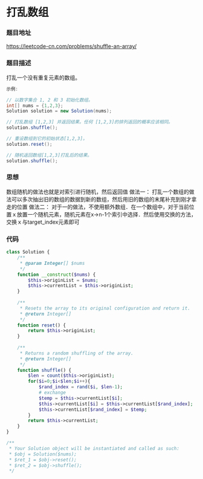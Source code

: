 # 打乱数组

### 题目地址
https://leetcode-cn.com/problems/shuffle-an-array/

### 题目描述
打乱一个没有重复元素的数组。

```java
示例:

// 以数字集合 1, 2 和 3 初始化数组。
int[] nums = {1,2,3};
Solution solution = new Solution(nums);

// 打乱数组 [1,2,3] 并返回结果。任何 [1,2,3]的排列返回的概率应该相同。
solution.shuffle();

// 重设数组到它的初始状态[1,2,3]。
solution.reset();

// 随机返回数组[1,2,3]打乱后的结果。
solution.shuffle();

```
### 思想
数组随机的做法也就是对索引进行随机，然后返回值
做法一：
打乱一个数组的做法可以多次抽出旧的数组的数据到新的数组，然后用旧的数组的末尾补充到刚才拿走的位置
做法二：
对于一的做法，不使用额外数组．在一个数组中，对于当前位置ｘ放置一个随机元素，随机元素在x->n-1个索引中选择．然后使用交换的方法，　交换ｘ与target_index元素即可

### 代码
```php
class Solution {
    /**
     * @param Integer[] $nums
     */
    function __construct($nums) {
        $this->originList = $nums;
        $this->currentList = $this->originList;
    }
  
    /**
     * Resets the array to its original configuration and return it.
     * @return Integer[]
     */
    function reset() {
        return $this->originList;
    }
  
    /**
     * Returns a random shuffling of the array.
     * @return Integer[]
     */
    function shuffle() {
        $len = count($this->originList);
        for($i=0;$i<$len;$i++){
            $rand_index = rand($i, $len-1);
            # exchange
            $temp = $this->currentList[$i];
            $this->currentList[$i] = $this->currentList[$rand_index];
            $this->currentList[$rand_index] = $temp;
        }
        return $this->currentList;
    }
}

/**
 * Your Solution object will be instantiated and called as such:
 * $obj = Solution($nums);
 * $ret_1 = $obj->reset();
 * $ret_2 = $obj->shuffle();
 */

```